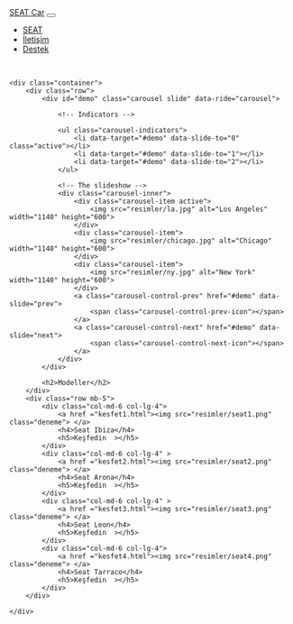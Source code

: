 
<!DOCTYPE html>
<html>
<head>
	<meta charset="utf-8">
	<meta name="viewport" content="width=device-width, initial-scale=1">
	<title></title>
	<link rel="stylesheet" href="https://cdn.jsdelivr.net/npm/bootstrap@4.6.2/dist/css/bootstrap.min.css" integrity="sha384-xOolHFLEh07PJGoPkLv1IbcEPTNtaed2xpHsD9ESMhqIYd0nLMwNLD69Npy4HI+N" crossorigin="anonymous">
	<script src="https://cdn.jsdelivr.net/npm/jquery@3.7.1/dist/jquery.slim.min.js"></script>
	<script src="https://cdn.jsdelivr.net/npm/popper.js@1.16.1/dist/umd/popper.min.js"></script>
	<script src="https://cdn.jsdelivr.net/npm/bootstrap@4.6.2/dist/js/bootstrap.bundle.min.js"></script>
	<style type="text/css">
		h5
		{
			color: black;
			font-size: 30px;
			text-decoration: none;
		}
		h4
		{
			color: black;
			font-size: 30px;
			text-decoration: none;
		}
		.deneme:hover
		{
			background-color: lightgrey;
		}
	</style>
</head>
<body>
	<nav class="navbar navbar-expand-md bg-dark navbar-dark">
		<a class="navbar-brand" href="#">SEAT Car</a>
		<button class="navbar-toggler" type="button" data-toggle="collapse" data-target="#collapsibleNavbar">
			<span class="navbar-toggler-icon"></span>
		</button>
		<div class="collapse navbar-collapse" id="collapsibleNavbar">
			<ul class="navbar-nav">
				<li class="nav-item">
					<a class="nav-link" href="index.html">SEAT</a>
				</li>
				<li class="nav-item">
					<a class="nav-link" href="iletisim.htlm">İletişim</a>
				</li>
				<li class="nav-item">
					<a class="nav-link" href="destek.html">Destek</a>
				</li>    
			</ul>
		</div>  
	</nav>
	<br>

	<div class="container">
		<div class="row">
			<div id="demo" class="carousel slide" data-ride="carousel">

				<!-- Indicators -->

				<ul class="carousel-indicators">
					<li data-target="#demo" data-slide-to="0" class="active"></li>
					<li data-target="#demo" data-slide-to="1"></li>
					<li data-target="#demo" data-slide-to="2"></li>
				</ul>

				<!-- The slideshow -->
				<div class="carousel-inner">
					<div class="carousel-item active">
						<img src="resimler/la.jpg" alt="Los Angeles" width="1140" height="600">
					</div>
					<div class="carousel-item">
						<img src="resimler/chicago.jpg" alt="Chicago" width="1140" height="600">
					</div>
					<div class="carousel-item">
						<img src="resimler/ny.jpg" alt="New York" width="1140" height="600">
					</div>
					<a class="carousel-control-prev" href="#demo" data-slide="prev">
						<span class="carousel-control-prev-icon"></span>
					</a>
					<a class="carousel-control-next" href="#demo" data-slide="next">
						<span class="carousel-control-next-icon"></span>
					</a>
				</div>
			</div>
			
			<h2>Modeller</h2>
		</div>
		<div class="row mb-5">
			<div class="col-md-6 col-lg-4">
				<a href ="kesfet1.html"><img src="resimler/seat1.png" class="deneme"> </a>
				<h4>Seat Ibiza</h4>
				<h5>Keşfedin  ></h5>
			</div>
			<div class="col-md-6 col-lg-4" >
				<a href ="kesfet2.html"><img src="resimler/seat2.png" class="deneme"> </a>
				<h4>Seat Arona</h4>
				<h5>Keşfedin  ></h5>
			</div>
			<div class="col-md-6 col-lg-4" >
				<a href ="kesfet3.html"><img src="resimler/seat3.png" class="deneme"> </a>
				<h4>Seat Leon</h4>
				<h5>Keşfedin  ></h5>
			</div>
			<div class="col-md-6 col-lg-4">
				<a href ="kesfet4.html"><img src="resimler/seat4.png" class="deneme"> </a>
				<h4>Seat Tarraco</h4>
				<h5>Keşfedin  ></h5>
			</div>
		</div>
		
	</div>
</div>
</body>
</html>

